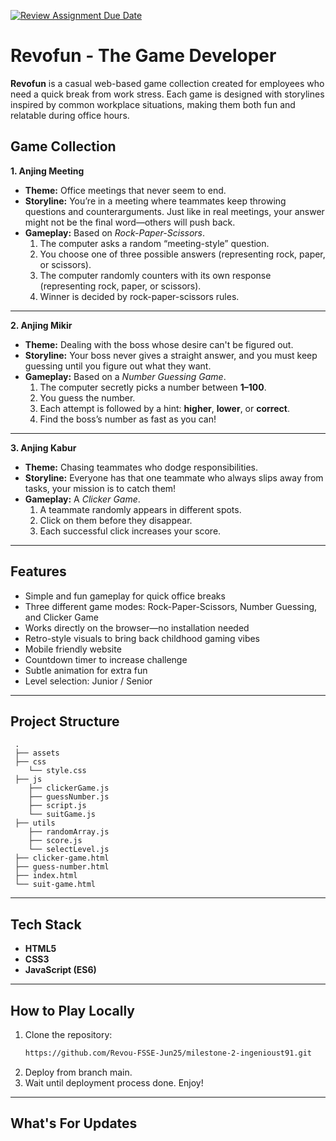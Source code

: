 [![Review Assignment Due Date](https://classroom.github.com/assets/deadline-readme-button-22041afd0340ce965d47ae6ef1cefeee28c7c493a6346c4f15d667ab976d596c.svg)](https://classroom.github.com/a/pUNCiVii)

# Revofun - The Game Developer
**Revofun** is a casual web-based game collection created for employees who need a quick break from work stress. Each game is designed with storylines inspired by common workplace situations, making them both fun and relatable during office hours.

## Game Collection
**1. Anjing Meeting**
- **Theme:** Office meetings that never seem to end.  
- **Storyline:** You’re in a meeting where teammates keep throwing questions and counterarguments. Just like in real meetings, your answer might not be the final word—others will push back.  
- **Gameplay:** Based on *Rock-Paper-Scissors*.  
  1. The computer asks a random “meeting-style” question.  
  2. You choose one of three possible answers (representing rock, paper, or scissors).  
  3. The computer randomly counters with its own response (representing rock, paper, or scissors). 
  4. Winner is decided by rock-paper-scissors rules. 

---
**2. Anjing Mikir**
- **Theme:** Dealing with the boss whose desire can't be figured out.  
- **Storyline:** Your boss never gives a straight answer, and you must keep guessing until you figure out what they want.  
- **Gameplay:** Based on a *Number Guessing Game*.  
  1. The computer secretly picks a number between **1–100**.  
  2. You guess the number.  
  3. Each attempt is followed by a hint: **higher**, **lower**, or **correct**.  
  4. Find the boss’s number as fast as you can!  

---
**3. Anjing Kabur**
- **Theme:** Chasing teammates who dodge responsibilities.  
- **Storyline:** Everyone has that one teammate who always slips away from tasks, your mission is to catch them!  
- **Gameplay:** A *Clicker Game*.  
  1. A teammate randomly appears in different spots.  
  2. Click on them before they disappear.  
  3. Each successful click increases your score.  

---
## Features  
- Simple and fun gameplay for quick office breaks
- Three different game modes: Rock-Paper-Scissors, Number Guessing, and Clicker Game 
- Works directly on the browser—no installation needed
- Retro-style visuals to bring back childhood gaming vibes
- Mobile friendly website
- Countdown timer to increase challenge
- Subtle animation for extra fun
- Level selection: Junior / Senior

---
## Project Structure
```
 .
 ├── assets
 ├── css
    └── style.css
 ├── js
    ├── clickerGame.js
    ├── guessNumber.js
    ├── script.js
    └── suitGame.js
 ├── utils
    ├── randomArray.js
    ├── score.js
    └── selectLevel.js
 ├── clicker-game.html
 ├── guess-number.html
 ├── index.html
 └── suit-game.html
```

---
## Tech Stack
- **HTML5**  
- **CSS3**  
- **JavaScript (ES6)**

---
## How to Play Locally
1. Clone the repository:  
   ```bash
   https://github.com/Revou-FSSE-Jun25/milestone-2-ingenioust91.git

2. Deploy from branch main.
3. Wait until deployment process done. Enjoy!

---
## What's For Updates

